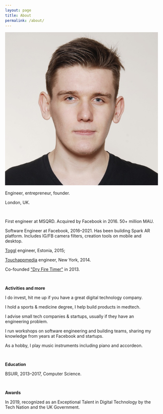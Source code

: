 ```yaml
---
layout: page
title: About
permalink: /about/
---
```


![img160](/assets/pic/biopic.jpg)

Engineer, entrepreneur, founder. 

London, UK.

<br>

First engineer at MSQRD. Acquired by Facebook in 2016. 50+ million MAU. 

Software Engineer at Facebook, 2016–2021. Has been building Spark AR platform. Includes IG/FB camera filters, creation tools on mobile and desktop. 

[Toggl](https://toggl.com) engineer, Estonia, 2015;

[Touchappmedia](https://www.touchappmedia.com/) engineer, New York, 2014.

Co-founded ["Dry Fire Timer"](http://dryfiretimer.com/) in 2013. 

<br>

__Activities and more__

I do invest, hit me up if you have a great digital technology company. 

I hold a sports & medicine degree, I help build products in medtech.

I advise small tech companies & startups, usually if they have an engineering problem. 

I run workshops on software engineering and building teams, sharing my knowledge from years at Facebook and startups. 

As a hobby, I play music instruments including piano and accordeon. 

<br>

__Education__

BSUIR, 2013–2017, Computer Science.

<br>

__Awards__

In 2019, recognized as an Exceptional Talent in Digital Technology by the Tech Nation and the UK Government. 
